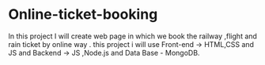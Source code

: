 # Online-ticket-booking
In this  project I will create web page in which we book the railway ,flight and rain ticket by online way . this project i will use Front-end -> HTML,CSS and JS and Backend -> JS ,Node.js and Data Base - MongoDB.
